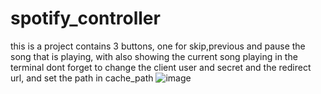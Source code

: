 # spotify_controller
this is a project contains 3 buttons, one for skip,previous and pause the song that is playing, with also showing the current song playing in the terminal
dont forget to change the client user and secret and the redirect url, and set the path in cache_path
![image](https://github.com/user-attachments/assets/ba78cd82-a280-4d64-ad8c-a2a282234587)
